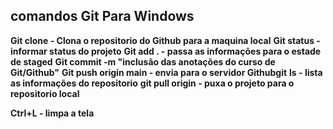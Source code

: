 ## comandos Git Para Windows

**Git clone - Clona o repositorio do Github para a maquina local**
**Git status - informar status do projeto**
**Git add . - passa as informações para o estade de staged** 
**Git commit -m "inclusão das anotações do curso de Git/Github"**
**Git push origin main - envia para o servidor Githubgit**
**ls - lista as informações do repositorio**
**git pull origin - puxa o projeto para o repositorio local**

**Ctrl+L - limpa a tela**


